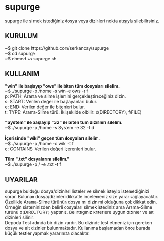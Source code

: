 # supurge
supurge ile silmek istediğiniz dosya veya dizinleri nokta atışıyla silebilirsiniz.
<h2>KURULUM</h2>
~$ git clone https://github.com/serkancay/supurge <br>
~$ cd supurge <br>
~$ chmod +x supurge.sh

<h2>KULLANIM</h2>
<b>"win" ile başlayıp "ows" ile biten tüm dosyaları silelim.</b> <br>
~$ ./supurge -p /home -s win -e ows -t f <br>
p: PATH: Arama ve silme işlemini gerçekleştireceğiniz dizin. <br>
s: START: Verilen değer ile başlayanları bulur. <br>
e: END: Verilen değer ile bitenleri bulur. <br>
t: TYPE: Arama-Silme türü. İki şekilde olbilir: d(DIRECTORY), f(FILE) <br>
<br>
<b>"System" ile başlayıp "32" ile biten tüm dizinleri silelim.</b> <br>
~$ ./supurge -p /home -s System -e 32 -t d <br>
<br>
<b>İçerisinde "wiki" geçen tüm dosyaları silelim.</b><br>
~$ ./supurge -p /home -c wiki -t f<br>
c: CONTAINS: Verilen değeri içerenleri bulur.<br>
<br>
<b>Tüm ".txt" dosyalarını silelim."</b><br>
~$ ./supurge -p / -e .txt -t f<br>

<h2>UYARILAR</h2>
supurge bulduğu dosya/dizinleri listeler ve silmek isteyip istemediğinizi sorar. Bulunan dosya/dizinleri dikkatle incelemeniz
size yarar sağlayacaktır. Özellikle Arama-Silme türünün dosya mı dizin mi olduğuna çok dikkat edin. Örneğin sisteminizden
belirli dosyaları silmek istediniz ama Arama-Silme türünü d(DIRECTORY) yaptınız. Belirttiğiniz kriterlere uygun dizinler ve alt
dizinleri silinir. <br>
Depoda Test adında bir dizin vardır. Bu dizinde test etmeniz için gereken dosya ve alt dizinler bulunmaktadır. Kullanıma başlamadan önce burada küçük testler yapmak yararınıza olacaktır.
